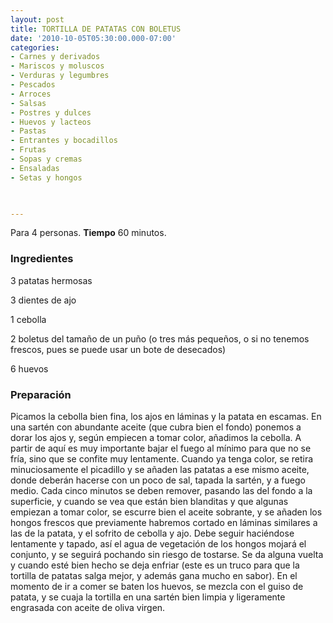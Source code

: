```yaml
---
layout: post
title: TORTILLA DE PATATAS CON BOLETUS
date: '2010-10-05T05:30:00.000-07:00'
categories:
- Carnes y derivados
- Mariscos y moluscos
- Verduras y legumbres
- Pescados
- Arroces
- Salsas
- Postres y dulces
- Huevos y lacteos
- Pastas
- Entrantes y bocadillos
- Frutas
- Sopas y cremas
- Ensaladas
- Setas y hongos
 


---
```


Para 4 personas.
<b>Tiempo</b> 60 minutos.

<h3>Ingredientes</h3>

3 patatas hermosas

3 dientes de ajo

1 cebolla

2 boletus del tamaño de un puño (o tres más pequeños, o si no tenemos frescos, pues se puede usar un bote de desecados)

6 huevos

<h3>Preparación</h3>

Picamos la cebolla bien fina, los ajos en láminas y la patata en escamas. En una sartén con abundante aceite (que cubra bien el fondo) ponemos a dorar los ajos y, según empiecen a tomar color, añadimos la cebolla. A partir de aquí es muy importante bajar el fuego al mínimo para que no se fría, sino que se confite muy lentamente. Cuando ya tenga color, se retira minuciosamente el picadillo y se añaden las patatas a ese mismo aceite, donde deberán hacerse con un poco de sal, tapada la sartén, y a fuego medio. Cada cinco minutos se deben remover, pasando las del fondo a la superficie, y cuando se vea que están bien blanditas y que algunas empiezan a tomar color, se escurre bien el aceite sobrante, y se añaden los hongos frescos que previamente habremos cortado en láminas similares a las de la patata, y el sofrito de cebolla y ajo. Debe seguir haciéndose lentamente y tapado, así el agua de vegetación de los hongos mojará el conjunto, y se seguirá pochando sin riesgo de tostarse. Se da alguna vuelta y cuando esté bien hecho se deja enfriar (este es un truco para que la tortilla de patatas salga mejor, y además gana mucho en sabor). En el momento de ir a comer se baten los huevos, se mezcla con el guiso de patata, y se cuaja la tortilla en una sartén bien limpia y ligeramente engrasada con aceite de oliva virgen.

